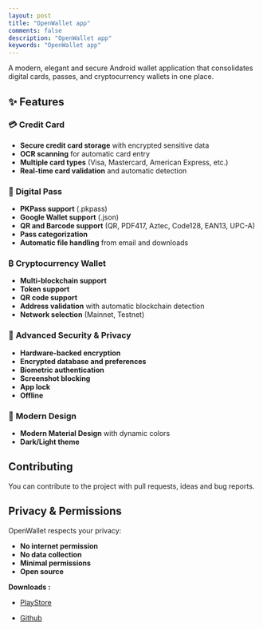 ```yaml
---
layout: post
title: "OpenWallet app"
comments: false
description: "OpenWallet app"
keywords: "OpenWallet app"
---
```


A modern, elegant and secure Android wallet application that consolidates digital cards, passes, and cryptocurrency wallets in one place.

## ✨ Features

### 💳 **Credit Card**
- **Secure credit card storage** with encrypted sensitive data
- **OCR scanning** for automatic card entry
- **Multiple card types** (Visa, Mastercard, American Express, etc.)
- **Real-time card validation** and automatic detection

### 🎫 **Digital Pass**
- **PKPass support** (.pkpass)
- **Google Wallet support** (.json)
- **QR and Barcode support** (QR, PDF417, Aztec, Code128, EAN13, UPC-A)
- **Pass categorization**
- **Automatic file handling** from email and downloads

### ₿ **Cryptocurrency Wallet**
- **Multi-blockchain support**
- **Token support**
- **QR code support**
- **Address validation** with automatic blockchain detection
- **Network selection** (Mainnet, Testnet)

### 🔐 **Advanced Security & Privacy**
- **Hardware-backed encryption**
- **Encrypted database and preferences**
- **Biometric authentication** 
- **Screenshot blocking**
- **App lock**
- **Offline**

### 🎨 **Modern Design**
- **Modern Material Design** with dynamic colors
- **Dark/Light theme**


## Contributing

You can contribute to the project with pull requests, ideas and bug reports.


## Privacy & Permissions

OpenWallet respects your privacy:
- **No internet permission**
- **No data collection**
- **Minimal permissions**
- **Open source**

**Downloads :**

 * [PlayStore](https://play.google.com/store/apps/details?id=com.esposito.openwallet)

 * [Github](https://github.com/DarkJoker360/OpenWallet-app/releases/tag/1.0.0)
